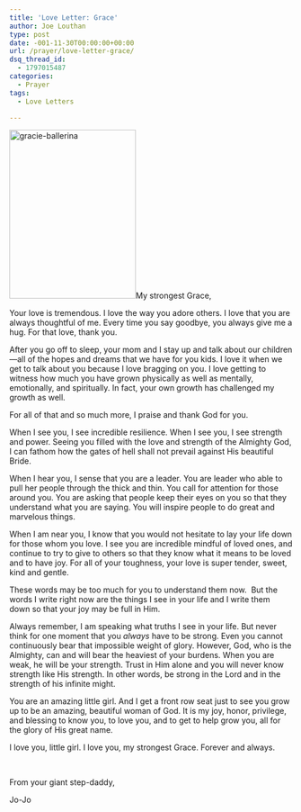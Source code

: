```yaml
---
title: 'Love Letter: Grace'
author: Joe Louthan
type: post
date: -001-11-30T00:00:00+00:00
url: /prayer/love-letter-grace/
dsq_thread_id:
  - 1797015487
categories:
  - Prayer
tags:
  - Love Letters

---
```

[<img class="alignright size-medium wp-image-1837" alt="gracie-ballerina" src="https://i0.wp.com/theologic.us/wp-content/uploads/2013/02/gracie-ballerina.jpeg?resize=225%2C300" width="225" height="300" srcset="https://i0.wp.com/theologic.us/wp-content/uploads/2013/02/gracie-ballerina.jpeg?resize=225%2C300 225w, https://i0.wp.com/theologic.us/wp-content/uploads/2013/02/gracie-ballerina.jpeg?resize=768%2C1024 768w, https://i0.wp.com/theologic.us/wp-content/uploads/2013/02/gracie-ballerina.jpeg?w=1320 1320w, https://i0.wp.com/theologic.us/wp-content/uploads/2013/02/gracie-ballerina.jpeg?w=1980 1980w" sizes="(max-width: 225px) 100vw, 225px" data-recalc-dims="1" />][1]My strongest Grace,

Your love is tremendous. I love the way you adore others. I love that you are always thoughtful of me. Every time you say goodbye, you always give me a hug. For that love, thank you.

After you go off to sleep, your mom and I stay up and talk about our children—all of the hopes and dreams that we have for you kids. I love it when we get to talk about you because I love bragging on you. I love getting to witness how much you have grown physically as well as mentally, emotionally, and spiritually. In fact, your own growth has challenged my growth as well.

For all of that and so much more, I praise and thank God for you.

When I see you, I see incredible resilience. When I see you, I see strength and power. Seeing you filled with the love and strength of the Almighty God, I can fathom how the gates of hell shall not prevail against His beautiful Bride.

When I hear you, I sense that you are a leader. You are leader who able to pull her people through the thick and thin. You call for attention for those around you. You are asking that people keep their eyes on you so that they understand what you are saying. You will inspire people to do great and marvelous things.

When I am near you, I know that you would not hesitate to lay your life down for those whom you love. I see you are incredible mindful of loved ones, and continue to try to give to others so that they know what it means to be loved and to have joy. For all of your toughness, your love is super tender, sweet, kind and gentle.

These words may be too much for you to understand them now.  But the words I write right now are the things I see in your life and I write them down so that your joy may be full in Him.

Always remember, I am speaking what truths I see in your life. But never think for one moment that you _always_ have to be strong. Even you cannot continuously bear that impossible weight of glory. However, God, who is the Almighty, can and will bear the heaviest of your burdens. When you are weak, he will be your strength. Trust in Him alone and you will never know strength like His strength. In other words, be strong in the Lord and in the strength of his infinite might.

You are an amazing little girl. And I get a front row seat just to see you grow up to be an amazing, beautiful woman of God. It is my joy, honor, privilege, and blessing to know you, to love you, and to get to help grow you, all for the glory of His great name.

I love you, little girl. I love you, my strongest Grace. Forever and always.

&nbsp;

From your giant step-daddy,

Jo-Jo

 [1]: https://i0.wp.com/theologic.us/wp-content/uploads/2013/02/gracie-ballerina.jpeg
